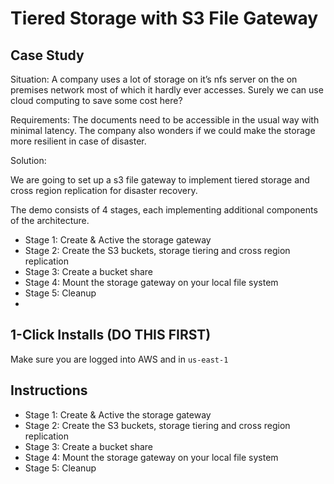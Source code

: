 # Tiered Storage with S3 File Gateway

## Case Study

Situation:
A company uses a lot of storage on it’s nfs server on the on premises
network most of which it hardly ever accesses. Surely we can use cloud
computing to save some cost here?

Requirements:
The documents need to be accessible in the usual way with minimal
latency. The company also wonders if we could make the storage more
resilient in case of disaster.

Solution:

We are going to set up a s3 file gateway to implement tiered storage and cross region replication for disaster recovery.

The demo consists of 4 stages, each implementing additional components of the architecture.
- Stage 1: Create & Active the storage gateway
- Stage 2: Create the S3 buckets, storage tiering and cross region replication
- Stage 3: Create a bucket share
- Stage 4: Mount the storage gateway on your local file system
- Stage 5: Cleanup
- 
## 1-Click Installs (DO THIS FIRST)

Make sure you are logged into AWS and in `us-east-1`
## Instructions

- Stage 1: Create & Active the storage gateway
- Stage 2: Create the S3 buckets, storage tiering and cross region replication
- Stage 3: Create a bucket share
- Stage 4: Mount the storage gateway on your local file system
- Stage 5: Cleanup

